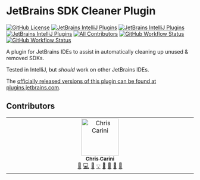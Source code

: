 # JetBrains SDK Cleaner Plugin

[![GitHub License](https://img.shields.io/github/license/ChrisCarini/jetbrains-sdk-cleaner?style=flat-square)](https://github.com/ChrisCarini/jetbrains-sdk-cleaner/blob/master/LICENSE)
[![JetBrains IntelliJ Plugins](https://img.shields.io/jetbrains/plugin/v/10998-environment-variable-settings-summary?label=Latest%20Plugin%20Release&style=flat-square)](https://plugins.jetbrains.com/plugin/10998-environment-variable-settings-summary)
[![JetBrains IntelliJ Plugins](https://img.shields.io/jetbrains/plugin/r/rating/10998-environment-variable-settings-summary?style=flat-square)](https://plugins.jetbrains.com/plugin/10998-environment-variable-settings-summary)
[![JetBrains IntelliJ Plugins](https://img.shields.io/jetbrains/plugin/d/10998-environment-variable-settings-summary?style=flat-square)](https://plugins.jetbrains.com/plugin/10998-environment-variable-settings-summary)
[![All Contributors](https://img.shields.io/github/all-contributors/ChrisCarini/jetbrains-sdk-cleaner?color=ee8449&style=flat-square)](#contributors)
[![GitHub Workflow Status](https://img.shields.io/github/actions/workflow/status/ChrisCarini/jetbrains-sdk-cleaner/build.yml?branch=main&logo=GitHub&style=flat-square)](https://github.com/ChrisCarini/jetbrains-sdk-cleaner/actions/workflows/build.yml)
[![GitHub Workflow Status](https://img.shields.io/github/actions/workflow/status/ChrisCarini/jetbrains-sdk-cleaner/compatibility.yml?branch=main&label=IntelliJ%20Plugin%20Compatibility&logo=GitHub&style=flat-square)](https://github.com/ChrisCarini/jetbrains-sdk-cleaner/actions/workflows/compatibility.yml)

<!-- Plugin description -->
A plugin for JetBrains IDEs to assist in automatically cleaning up unused & removed SDKs.
<!-- Plugin description end -->

Tested in IntelliJ, but _should_ work on other JetBrains IDEs.

The [officially released versions of this plugin can be found at plugins.jetbrains.com](https://plugins.jetbrains.com/plugin/10998-environment-variable-settings-summary/).

## Contributors

<!-- ALL-CONTRIBUTORS-LIST:START - Do not remove or modify this section -->
<!-- prettier-ignore-start -->
<!-- markdownlint-disable -->
<table>
  <tbody>
    <tr>
      <td align="center" valign="top" width="14.28%"><a href="https://github.com/ChrisCarini"><img src="https://avatars.githubusercontent.com/u/6374067?v=4?s=100" width="100px;" alt="Chris Carini"/><br /><sub><b>Chris Carini</b></sub></a><br /><a href="#bug-ChrisCarini" title="Bug reports">🐛</a> <a href="#code-ChrisCarini" title="Code">💻</a> <a href="#doc-ChrisCarini" title="Documentation">📖</a> <a href="#example-ChrisCarini" title="Examples">💡</a> <a href="#ideas-ChrisCarini" title="Ideas, Planning, & Feedback">🤔</a> <a href="#maintenance-ChrisCarini" title="Maintenance">🚧</a> <a href="#question-ChrisCarini" title="Answering Questions">💬</a> <a href="#review-ChrisCarini" title="Reviewed Pull Requests">👀</a></td>
    </tr>
  </tbody>
</table>

<!-- markdownlint-restore -->
<!-- prettier-ignore-end -->

<!-- ALL-CONTRIBUTORS-LIST:END -->